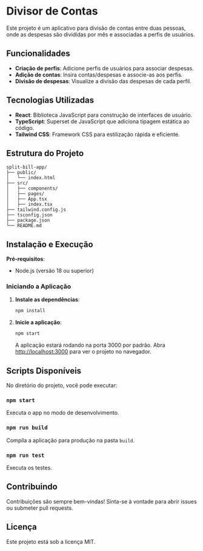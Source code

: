 
# Divisor de Contas

Este projeto é um aplicativo para divisão de contas entre duas pessoas, onde as despesas são divididas por mês e associadas a perfis de usuários.

## Funcionalidades

- **Criação de perfis**: Adicione perfis de usuários para associar despesas.
- **Adição de contas**: Insira contas/despesas e associe-as aos perfis.
- **Divisão de despesas**: Visualize a divisão das despesas de cada perfil.

## Tecnologias Utilizadas

- **React**: Biblioteca JavaScript para construção de interfaces de usuário.
- **TypeScript**: Superset de JavaScript que adiciona tipagem estática ao código.
- **Tailwind CSS**: Framework CSS para estilização rápida e eficiente.

## Estrutura do Projeto

```
split-bill-app/
├── public/
│   └── index.html
├── src/
│   ├── components/
│   ├── pages/
│   ├── App.tsx
│   ├── index.tsx
├── tailwind.config.js
├── tsconfig.json
├── package.json
└── README.md
```

## Instalação e Execução

**Pré-requisitos**:
- Node.js (versão 18 ou superior)

### Iniciando a Aplicação

1. **Instale as dependências**:

   ```bash
   npm install
   ```

2. **Inicie a aplicação**:

   ```bash
   npm start
   ```

   A aplicação estará rodando na porta 3000 por padrão. Abra [http://localhost:3000](http://localhost:3000) para ver o projeto no navegador.

## Scripts Disponíveis

No diretório do projeto, você pode executar:

### `npm start`

Executa o app no modo de desenvolvimento.

### `npm run build`

Compila a aplicação para produção na pasta `build`.

### `npm run test`

Executa os testes.

## Contribuindo

Contribuições são sempre bem-vindas! Sinta-se à vontade para abrir issues ou submeter pull requests.

## Licença

Este projeto está sob a licença MIT.

